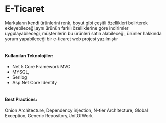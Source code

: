 # E-Ticaret

Markaların kendi ürünlerini renk, boyut gibi çeşitli özellikleri belirterek ekleyebileceği,aynı
ürünün farklı özelliklerine göre indirimler uygulayabileceği, müşterilerin bu ürünleri satın
alabileceği, ürünler hakkında yorum yapabileceği bir e-ticaret web projesi yazılmıştır</br></br>
#### Kullanılan Teknolojiler:</br>
* Net 5 Core Framework MVC</br>
* MYSQL,</br>
* Serilog</br>
* Asp.Net Core Identity</br></br>
#### Best Practices:</br>
Onion Architecture, Dependency injection, N-tier Architecture, Global Exception, Generic Repository,UnitOfWork
